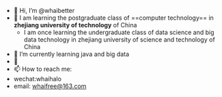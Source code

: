 - 👋 Hi, I’m @whaibetter
- 👀 I am learning the postgraduate class of ==computer technology== in **zhejiang university of technology** of China
  -  I am once learning the undergraduate class of data science and big data technology in zhejiang university of science and technology of China
- 🌱 I’m currently learning java and big data
- 💞️ 
- 📫 How to reach me: 
- wechat:whaihalo
- email: whaifree@163.com

<!---
whaibetter/whaibetter is a ✨ special ✨ repository because its `README.md` (this file) appears on your GitHub profile.
You can click the Preview link to take a look at your changes.
--->
